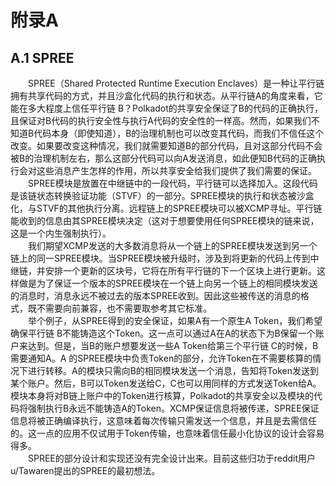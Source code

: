 # 附录A   
## A.1 SPREE  
&emsp;&emsp;SPREE（Shared Protected Runtime Execution Enclaves）是一种让平行链拥有共享代码的方式，并且沙盒化代码的执行和状态。从平行链A的角度来看，它能在多大程度上信任平行链 B？Polkadot的共享安全保证了B的代码的正确执行，且保证对B代码的执行安全性与执行A代码的安全性的一样高。然而，如果我们不知道B代码本身（即使知道），B的治理机制也可以改变其代码，而我们不信任这个改变。如果要改变这种情况，我们就需要知道B的部分代码，且对这部分代码不会被B的治理机制左右，那么这部分代码可以向A发送消息，如此便知B代码的正确执行会对这些消息产生怎样的作用，所以共享安全给我们提供了我们需要的保证。  
&emsp;&emsp;SPREE模块是放置在中继链中的一段代码，平行链可以选择加入。这段代码是该链状态转换验证功能（STVF）的一部分。SPREE模块的执行和状态被沙盒化，与STVF的其他执行分离。远程链上的SPREE模块可以被XCMP寻址。平行链能收到的信息由其SPREE模块决定（这对于想要使用任何SPREE模块的链来说，这是一个内生强制执行）。  
&emsp;&emsp;我们期望XCMP发送的大多数消息将从一个链上的SPREE模块发送到另一个链上的同一SPREE模块。当SPREE模块被升级时，涉及到将更新的代码上传到中继链，并安排一个更新的区块号，它将在所有平行链的下一个区块上进行更新。这样做是为了保证一个版本的SPREE模块在一个链上向另一个链上的相同模块发送的消息时，消息永远不被过去的版本SPREE收到。因此这些被传送的消息的格式，既不需要向前兼容，也不需要取参考其它标准。  
&emsp;&emsp;举个例子，从SPREE得到的安全保证，如果A有一个原生A Token，我们希望确保平行链 B不能铸造这个Token。这一点可以通过A在A的状态下为B保留一个账户来达到。但是，当B的账户想要发送一些A Token给第三个平行链 C的时候，B需要通知A。A 的SPREE模块中负责Token的部分，允许Token在不需要核算的情况下进行转移。A的模块只需向B的相同模块发送一个消息，告知将Token发送到某个账户。然后，B可以Token发送给C，C也可以用同样的方式发送Token给A。模块本身将对B链上账户中的Token进行核算，Polkadot的共享安全以及模块的代码将强制执行B永远不能铸造A的Token。XCMP保证信息将被传递，SPREE保证信息将被正确编译执行，这意味着每次传输只需发送一个信息，并且是去需信任的。这一点的应用不仅试用于Token传输，也意味着信任最小化协议的设计会容易得多。  
&emsp;&emsp;SPREE的部分设计和实现还没有完全设计出来。目前这些归功于reddit用户u/Tawaren提出的SPREE的最初想法。  
